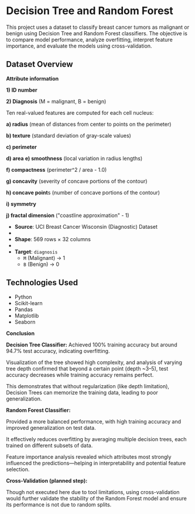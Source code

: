 # Decision Tree and Random Forest 
This project uses a dataset to classify breast cancer tumors as malignant or benign using Decision Tree and Random Forest classifiers. The objective is to compare model performance, analyze overfitting, interpret feature importance, and evaluate the models using cross-validation.
##  Dataset Overview

**Attribute information** 

**1) ID number**

**2) Diagnosis** (M = malignant, B = benign)


Ten real-valued features are computed for each cell nucleus:

**a) radius** (mean of distances from center to points on the perimeter)

**b) texture** (standard deviation of gray-scale values)

**c) perimeter**

**d) area**
**e) smoothness** (local variation in radius lengths)

**f) compactness** (perimeter^2 / area - 1.0)

**g) concavity** (severity of concave portions of the contour)

**h) concave point**s (number of concave portions of the contour)

**i) symmetry**

**j) fractal dimension** ("coastline approximation" - 1)

- **Source**: UCI Breast Cancer Wisconsin (Diagnostic) Dataset
- 
- **Shape**: 569 rows × 32 columns
- 
- **Target**: `diagnosis`  
  - `M` (Malignant) → 1  
  - `B` (Benign) → 0
 

##  Technologies Used

- Python
- Scikit-learn
- Pandas
- Matplotlib
- Seaborn

**Conclusion**

**Decision Tree Classifier:**
Achieved 100% training accuracy but around 94.7% test accuracy, indicating overfitting.

Visualization of the tree showed high complexity, and analysis of varying tree depth confirmed that beyond a certain point (depth ~3–5), test accuracy decreases while training accuracy remains perfect.

This demonstrates that without regularization (like depth limitation), Decision Trees can memorize the training data, leading to poor generalization.

**Random Forest Classifier:**

Provided a more balanced performance, with high training accuracy and improved generalization on test data.

It effectively reduces overfitting by averaging multiple decision trees, each trained on different subsets of data.

Feature importance analysis revealed which attributes most strongly influenced the predictions—helping in interpretability and potential feature selection.

**Cross-Validation (planned step):**

Though not executed here due to tool limitations, using cross-validation would further validate the stability of the Random Forest model and ensure its performance is not due to random splits.

